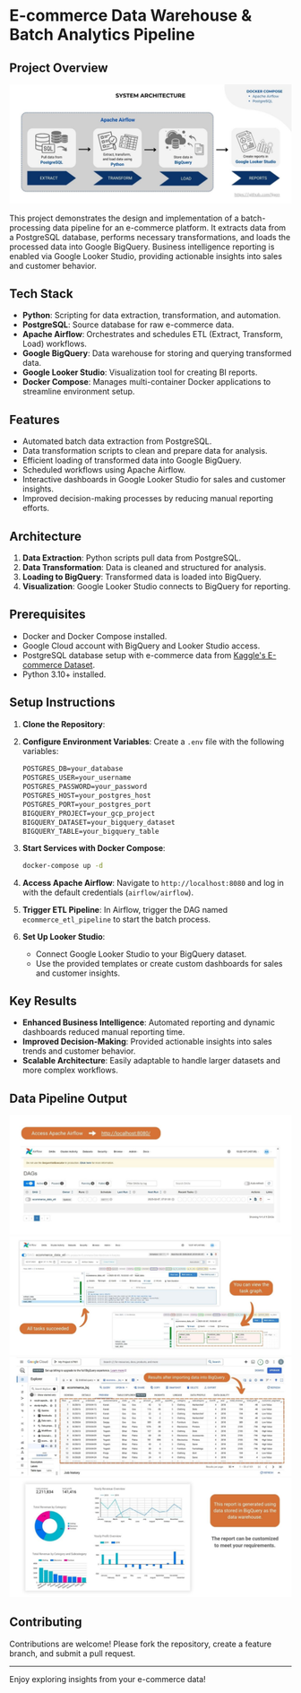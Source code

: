 # E-commerce Data Warehouse & Batch Analytics Pipeline

## Project Overview
![](z-image_processing/01.System_Architecture.jpg)

This project demonstrates the design and implementation of a batch-processing data pipeline for an e-commerce platform. It extracts data from a PostgreSQL database, performs necessary transformations, and loads the processed data into Google BigQuery. Business intelligence reporting is enabled via Google Looker Studio, providing actionable insights into sales and customer behavior.

## Tech Stack
- **Python**: Scripting for data extraction, transformation, and automation.
- **PostgreSQL**: Source database for raw e-commerce data.
- **Apache Airflow**: Orchestrates and schedules ETL (Extract, Transform, Load) workflows.
- **Google BigQuery**: Data warehouse for storing and querying transformed data.
- **Google Looker Studio**: Visualization tool for creating BI reports.
- **Docker Compose**: Manages multi-container Docker applications to streamline environment setup.

## Features
- Automated batch data extraction from PostgreSQL.
- Data transformation scripts to clean and prepare data for analysis.
- Efficient loading of transformed data into Google BigQuery.
- Scheduled workflows using Apache Airflow.
- Interactive dashboards in Google Looker Studio for sales and customer insights.
- Improved decision-making processes by reducing manual reporting efforts.

## Architecture
1. **Data Extraction**: Python scripts pull data from PostgreSQL.
2. **Data Transformation**: Data is cleaned and structured for analysis.
3. **Loading to BigQuery**: Transformed data is loaded into BigQuery.
4. **Visualization**: Google Looker Studio connects to BigQuery for reporting.

## Prerequisites
- Docker and Docker Compose installed.
- Google Cloud account with BigQuery and Looker Studio access.
- PostgreSQL database setup with e-commerce data from [Kaggle's E-commerce Dataset](https://www.kaggle.com/datasets/benroshan/ecommerce-data/data). 
- Python 3.10+ installed.

## Setup Instructions
1. **Clone the Repository**:

2. **Configure Environment Variables**:
   Create a `.env` file with the following variables:
   ```env
   POSTGRES_DB=your_database
   POSTGRES_USER=your_username
   POSTGRES_PASSWORD=your_password
   POSTGRES_HOST=your_postgres_host
   POSTGRES_PORT=your_postgres_port
   BIGQUERY_PROJECT=your_gcp_project
   BIGQUERY_DATASET=your_bigquery_dataset
   BIGQUERY_TABLE=your_bigquery_table
   ```

3. **Start Services with Docker Compose**:
   ```bash
   docker-compose up -d
   ```

4. **Access Apache Airflow**:
   Navigate to `http://localhost:8080` and log in with the default credentials (`airflow/airflow`).

5. **Trigger ETL Pipeline**:
   In Airflow, trigger the DAG named `ecommerce_etl_pipeline` to start the batch process.

6. **Set Up Looker Studio**:
   - Connect Google Looker Studio to your BigQuery dataset.
   - Use the provided templates or create custom dashboards for sales and customer insights.

## Key Results
- **Enhanced Business Intelligence**: Automated reporting and dynamic dashboards reduced manual reporting time.
- **Improved Decision-Making**: Provided actionable insights into sales trends and customer behavior.
- **Scalable Architecture**: Easily adaptable to handle larger datasets and more complex workflows.

## Data Pipeline Output
![](z-image_processing/02.Airflow_Tasks.jpg)
![](z-image_processing/03.Airflow_Result.jpg)
![](z-image_processing/04.BigQuery_Result.jpg)
![](z-image_processing/05.LookerStudio_Result.jpg)

## Contributing
Contributions are welcome! Please fork the repository, create a feature branch, and submit a pull request.

---

Enjoy exploring insights from your e-commerce data!
